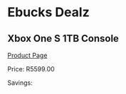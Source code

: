 
# Ebucks Dealz
## Xbox One S 1TB Console
[Product Page](https://www.ebucks.com/web/shop/productSelected.do?prodId=1135551018&catId=1158502431)

Price: R5599.00

Savings: 


	